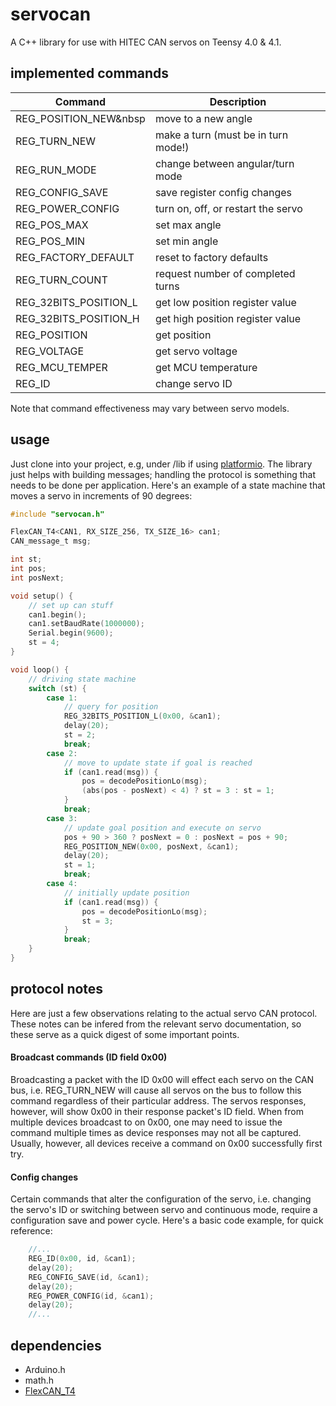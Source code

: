 # servocan
A C++ library for use with HITEC CAN servos on Teensy 4.0 & 4.1.

## implemented commands
| Command                 | Description                             |
| ----------------------- | --------------------------------------- |
| REG_POSITION_NEW&nbsp   |   move to a new angle                   |
| REG_TURN_NEW            |   make a turn (must be in turn mode!)   |
| REG_RUN_MODE            |   change between angular/turn mode      |
| REG_CONFIG_SAVE         |   save register config changes          |
| REG_POWER_CONFIG        |   turn on, off, or restart the servo    |       
| REG_POS_MAX             |   set max angle                         |
| REG_POS_MIN             |   set min angle                         |
| REG_FACTORY_DEFAULT     |   reset to factory defaults             |
| REG_TURN_COUNT          |   request number of completed turns     |
| REG_32BITS_POSITION_L   |   get low position register value       |
| REG_32BITS_POSITION_H   |   get high position register value      |
| REG_POSITION            |   get position                          |
| REG_VOLTAGE             |   get servo voltage                     |
| REG_MCU_TEMPER          |   get MCU temperature                   |
| REG_ID                  |   change servo ID                       |

Note that command effectiveness may vary between servo models.

## usage
Just clone into your project, e.g, under /lib if using [platformio](https://platformio.org/). The library just helps with building messages; handling the protocol is something that needs to be done per application. Here's an example of a state machine that moves a servo in increments of 90 degrees:
```c
#include "servocan.h"

FlexCAN_T4<CAN1, RX_SIZE_256, TX_SIZE_16> can1;
CAN_message_t msg;

int st;
int pos;
int posNext;

void setup() {
    // set up can stuff
    can1.begin();
    can1.setBaudRate(1000000);
    Serial.begin(9600); 
    st = 4;
}

void loop() {
    // driving state machine
    switch (st) {
        case 1:
            // query for position
            REG_32BITS_POSITION_L(0x00, &can1);
            delay(20);
            st = 2;
            break;
        case 2:
            // move to update state if goal is reached
            if (can1.read(msg)) {
                pos = decodePositionLo(msg);
                (abs(pos - posNext) < 4) ? st = 3 : st = 1;
            }
            break;
        case 3:
            // update goal position and execute on servo
            pos + 90 > 360 ? posNext = 0 : posNext = pos + 90;
            REG_POSITION_NEW(0x00, posNext, &can1);
            delay(20);
            st = 1;
            break;
        case 4:
            // initially update position
            if (can1.read(msg)) {
                pos = decodePositionLo(msg);
                st = 3;
            }
            break;
    }
}
```

## protocol notes

Here are just a few observations relating to the actual servo CAN protocol. These notes can be infered from the relevant servo documentation, so these serve as a quick digest of some important points.

#### Broadcast commands (ID field 0x00)
Broadcasting a packet with the ID 0x00 will effect each servo on the CAN bus, i.e. REG_TURN_NEW will cause all servos on the bus to follow this command regardless of their particular address. The servos responses, however, will show 0x00 in their response packet's ID field. When from multiple devices broadcast to on 0x00, one may need to issue the command multiple times as device responses may not all be captured. Usually, however, all devices receive a command on 0x00 successfully first try. 

#### Config changes
Certain commands that alter the configuration of the servo, i.e. changing the servo's ID or switching between servo and continuous mode, require a configuration save and power cycle. Here's a basic code example, for quick reference:

```c
    //...
    REG_ID(0x00, id, &can1);
    delay(20);
    REG_CONFIG_SAVE(id, &can1);
    delay(20);
    REG_POWER_CONFIG(id, &can1);
    delay(20);
    //...
```   


## dependencies
*   Arduino.h 
*   math.h
*   [FlexCAN_T4](https://github.com/tonton81/FlexCAN_T4/)


